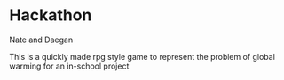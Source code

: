 # Hackathon
Nate and Daegan









This is a quickly made rpg style game to represent the problem of global warming for an in-school project
